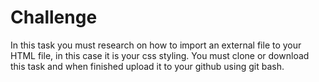 # Challenge

In this task you must research on how to import an external file to your HTML file, in this case it is your css styling.
You must clone or download this task and when finished upload it to your github using git bash.
